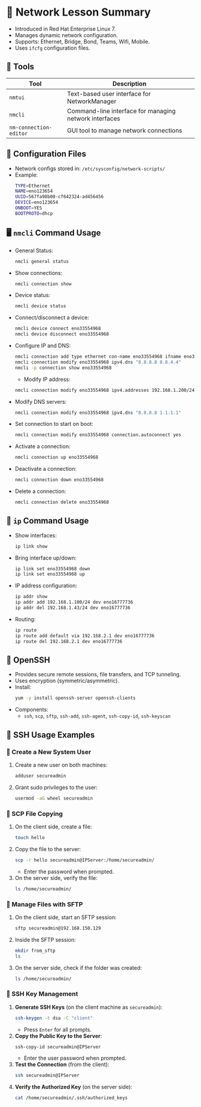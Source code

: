 

# 📡 Network Lesson Summary

- Introduced in Red Hat Enterprise Linux 7.
- Manages dynamic network configuration.
- Supports: Ethernet, Bridge, Bond, Teams, Wifi, Mobile.
- Uses `ifcfg` configuration files.

## 🧰 Tools

| Tool                 | Description                                                             |
|----------------------|-------------------------------------------------------------------------|
| `nmtui`              | Text-based user interface for NetworkManager                            |
| `nmcli`              | Command-line interface for managing network interfaces                  |
| `nm-connection-editor` | GUI tool to manage network connections                                |

## 📂 Configuration Files

- Network configs stored in: `/etc/sysconfig/network-scripts/`
- Example:
  ```bash
  TYPE=Ethernet
  NAME=eno123654
  UUID=567fa98b00-cf642324-ad456456
  DEVICE=eno123654
  ONBOOT=YES
  BOOTPROTO=dhcp
  ```

## 🖥️ `nmcli` Command Usage

- General Status:
  ```bash
  nmcli general status
  ```
- Show connections:
  ```bash
  nmcli connection show
  ```
- Device status:
  ```bash
  nmcli device status
  ```
- Connect/disconnect a device:
  ```bash
  nmcli device connect eno33554968
  nmcli device disconnect eno33554968
  ```
- Configure IP and DNS:
  ```bash
  nmcli connection add type ethernet con-name eno33554968 ifname eno33554968 ip4 192.168.1.100 gw4 192.168.1.1
  nmcli connection modify eno33554968 ipv4.dns "8.8.8.8 8.8.4.4"
  nmcli -p connection show eno33554968
  ```
  - Modify IP address:
  ```bash
  nmcli connection modify eno33554968 ipv4.addresses 192.168.1.200/24
  ```
- Modify DNS servers:
  ```bash
  nmcli connection modify eno33554968 ipv4.dns "8.8.8.8 1.1.1.1"
  ```
- Set connection to start on boot:
  ```bash
  nmcli connection modify eno33554968 connection.autoconnect yes
  ```
- Activate a connection:
  ```bash
  nmcli connection up eno33554968
  ```
- Deactivate a connection:
  ```bash
  nmcli connection down eno33554968
  ```
- Delete a connection:
  ```bash
  nmcli connection delete eno33554968
  ```

## 🔧 `ip` Command Usage

- Show interfaces:
  ```bash
  ip link show
  ```
- Bring interface up/down:
  ```bash
  ip link set eno33554968 down
  ip link set eno33554968 up
  ```
- IP address configuration:
  ```bash
  ip addr show
  ip addr add 192.168.1.100/24 dev eno16777736
  ip addr del 192.168.1.43/24 dev eno16777736
  ```
- Routing:
  ```bash
  ip route
  ip route add default via 192.168.2.1 dev eno16777736
  ip route del 192.168.2.1 dev eno16777736
  ```

## 🔐 OpenSSH

- Provides secure remote sessions, file transfers, and TCP tunneling.
- Uses encryption (symmetric/asymmetric).
- Install:
    ```bash
    yum -y install openssh-server openssh-clients
    ```
- Components:
    - `ssh`, `scp`, `sftp`, `ssh-add`, `ssh-agent`, `ssh-copy-id`, `ssh-keyscan`

## 🧳 SSH Usage Examples

### 👤 Create a New System User
1. Create a new user on both machines:
     ```bash
     adduser secureadmin
     ```
2. Grant sudo privileges to the user:
     ```bash
     usermod -aG wheel secureadmin
     ```

### 📂 SCP File Copying
1. On the client side, create a file:
     ```bash
     touch hello
     ```
2. Copy the file to the server:
     ```bash
     scp -r hello secureadmin@IPServer:/home/secureadmin/
     ```
     - Enter the password when prompted.
3. On the server side, verify the file:
     ```bash
     ls /home/secureadmin/
     ```

### 📁 Manage Files with SFTP
1. On the client side, start an SFTP session:
     ```bash
     sftp secureadmin@192.168.150.129
     ```
2. Inside the SFTP session:
     ```bash
     mkdir from_sftp
     ls
     ```
3. On the server side, check if the folder was created:
     ```bash
     ls /home/secureadmin/
     ```

### 🔑 SSH Key Management
1. **Generate SSH Keys** (on the client machine as `secureadmin`):
     ```bash
     ssh-keygen -t dsa -C "client"
     ```
     - Press `Enter` for all prompts.
2. **Copy the Public Key to the Server**:
     ```bash
     ssh-copy-id secureadmin@IPServer
     ```
     - Enter the user password when prompted.
3. **Test the Connection** (from the client):
     ```bash
     ssh secureadmin@IPServer
     ```
4. **Verify the Authorized Key** (on the server side):
     ```bash
     cat /home/secureadmin/.ssh/authorized_keys
     ```


